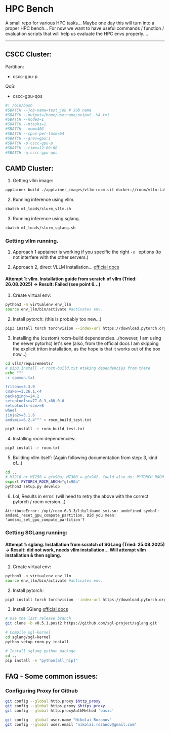 # HPC Bench

A small repo for various HPC tasks... Maybe one day this will turn into a proper HPC bench... For now we want to have useful commands / function / evaluation scripts that will help us evaluate the HPC envs properly....


---

## CSCC Cluster:
Partition:
- cscc-gpu-p

QoS:
- cscc-gpu-qos

```bash
#! /bin/bash
#SBATCH --job-name=test_job # Job name
#SBATCH --output=/home/username/output_.%A.txt 
#SBATCH --nodes=1 
#SBATCH --ntasks=1 
#SBATCH --mem=40G 
#SBATCH --cpus-per-task=64 
#SBATCH --gres=gpu:1 
#SBATCH -p cscc-gpu-p 
#SBATCH --time=12:00:00 
#SBATCH -q cscc-gpu-qos
```




## CAMD Cluster:
1. Getting vllm image:
```bash
apptainer build ./apptainer_images/vllm-rocm.sif docker://rocm/vllm:latest
```

2. Running inference using vllm.
```bash
sbatch ml_loads/slurm_vllm.sh
```

3. Running inference using sglang.
```bash
sbatch ml_loads/slurm_sglang.sh
```


### Getting vllm running.

1. Approach 1 apptainer is working if you specific the right `-x ` options (to not interfere with the other servers.)

2. Approach 2, direct VLLM installation... [official docs](https://docs.vllm.ai/en/v0.6.5/getting_started/amd-installation.html#build-from-source-rocm)

#### Attempt 1: vllm. Installation guide from scratch of vllm (Tried: 26.08.2025) -> Result: Failed (see point 6...)
1. Create virtual env:
```bash
python3 -m virtualenv env_llm
source env_llm/bin/activate #activates env.
```

2. Install pytorch: (this is probably too new...)
```bash
pip3 install torch torchvision --index-url https://download.pytorch.org/whl/rocm6.4
```

3. Installing the (custom) rocm-build dependencies...(however, I am using the newer pytorhc) let's see (also, from the official docs I am skipping the explicit triton installation, as the hope is that it works out of the box now...)
```bash
cd vllm/requirements/
# pip3 install -r rocm-build.txt #taking dependencies from there
echo """
-r common.txt

triton==3.3.0
cmake>=3.26.1,<4
packaging>=24.2
setuptools>=77.0.3,<80.0.0
setuptools-scm>=8
wheel
jinja2>=3.1.6
amdsmi==6.2.4""" > rocm_build_test.txt

pip3 install -r rocm_build_test.txt
```

4. Installing rocm dependencies:
```bash
pip3 install -r rocm.txt
```

5. Building vllm itself: (Again following documentation from step: 3, kind of...)
```bash
cd ..
# MI210 or MI250 = gfx90a; MI300 = gfx942. Could also do: PYTORCH_ROCM_ARCH="gfx90a;gfx942"
export PYTORCH_ROCM_ARCH="gfx90a"
python3 setup.py develop
```

6. Lol, Results in error: (will need to retry the above with the correct pytorch / rocm version...)
```log
AttributeError: /opt/rocm-6.3.3/lib/libamd_smi.so: undefined symbol: amdsmi_reset_gpu_compute_partition. Did you mean: 'amdsmi_set_gpu_compute_partition'?
```



### Getting SGLang running:

#### Attempt 1: sglang. Installation from scratch of SGLang (Tried: 25.08.2025) -> Result: did not work, needs vllm installation... Will attempt vllm installation & then sglang.

1. Create virtual env:
```bash
python3 -m virtualenv env_llm
source env_llm/bin/activate #activates env.
```
2. Install pytorch:
```bash
pip3 install torch torchvision --index-url https://download.pytorch.org/whl/rocm6.4
```

3. Install SGlang [official docs](https://docs.sglang.ai/platforms/amd_gpu.html)
```bash
# Use the last release branch
git clone -b v0.5.1.post2 https://github.com/sgl-project/sglang.git

# Compile sgl-kernel
cd sglang/sgl-kernel
python setup_rocm.py install

# Install sglang python package
cd ..
pip install -e "python[all_hip]"
```

## FAQ - Some common issues:

### Configuring Proxy for Github
```bash
git config --global http.proxy $http_proxy
git config --global https.proxy $https_proxy
git config --global http.proxyAuthMethod 'basic'
```

```bash
git config --global user.name "Nikolai Rozanov"
git config --global user.email "nikolai.rozanov@gmail.com"
```